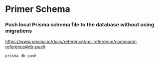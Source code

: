 # Primer Schema

### Push local Prisma schema file to the database without using migrations

https://www.prisma.io/docs/reference/api-reference/command-reference#db-push

```
prisma db push
```
